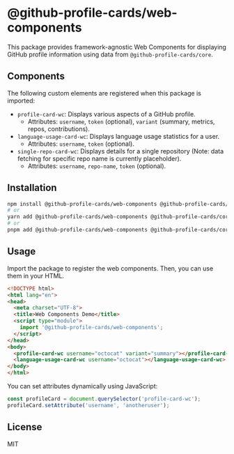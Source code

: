 # @github-profile-cards/web-components

This package provides framework-agnostic Web Components for displaying GitHub profile information using data from `@github-profile-cards/core`.

## Components

The following custom elements are registered when this package is imported:

*   `profile-card-wc`: Displays various aspects of a GitHub profile.
    *   Attributes: `username`, `token` (optional), `variant` (summary, metrics, repos, contributions).
*   `language-usage-card-wc`: Displays language usage statistics for a user.
    *   Attributes: `username`, `token` (optional).
*   `single-repo-card-wc`: Displays details for a single repository (Note: data fetching for specific repo name is currently placeholder).
    *   Attributes: `username`, `repo-name`, `token` (optional).

## Installation

```bash
npm install @github-profile-cards/web-components @github-profile-cards/core
# or
yarn add @github-profile-cards/web-components @github-profile-cards/core
# or
pnpm add @github-profile-cards/web-components @github-profile-cards/core
```

## Usage

Import the package to register the web components. Then, you can use them in your HTML.

```html
<!DOCTYPE html>
<html lang="en">
<head>
  <meta charset="UTF-8">
  <title>Web Components Demo</title>
  <script type="module">
    import '@github-profile-cards/web-components';
  </script>
</head>
<body>
  <profile-card-wc username="octocat" variant="summary"></profile-card-wc>
  <language-usage-card-wc username="octocat"></language-usage-card-wc>
</body>
</html>
```

You can set attributes dynamically using JavaScript:
```javascript
const profileCard = document.querySelector('profile-card-wc');
profileCard.setAttribute('username', 'anotheruser');
```

## License

MIT
